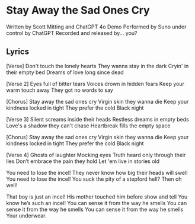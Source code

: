 # Stay Away the Sad Ones Cry

Written by Scott Mitting and ChatGPT 4o
Demo Performed by Suno under control by ChatGPT
Recorded and released by... you?


## Lyrics

[Verse]
Don't touch the lonely hearts
They wanna stay in the dark
Cryin' in their empty bed
Dreams of love long since dead

[Verse 2]
Eyes full of bitter tears
Voices drown in hidden fears
Keep your warm touch away
They got no words to say

[Chorus]
Stay away the sad ones cry
Virgin skin they wanna die
Keep your kindness locked in tight
They prefer the cold
Black night

[Verse 3]
Silent screams inside their heads
Restless dreams in empty beds
Love's a shadow they can't chase
Heartbreak fills the empty space

[Chorus]
Stay away the sad ones cry
Virgin skin they wanna die
Keep your kindness locked in tight
They prefer the cold
Black night

[Verse 4]
Ghosts of laughter
Mocking eyes
Truth heard only through their lies
Don’t embrace the pain they hold
Let 'em live in stories old

You need to lose the incel!
They never know how big their heads will swell 
You need to lose the incel!
You suck the pity of a stepford hell?
Then oh well!

That boy is just an incel!
His mother touched him before show and tell
You know he’s such an incel!
You can sense it from the way he smells
You can sense it from the way he smells
You can sense it from the way he smells
Your underwear. 
